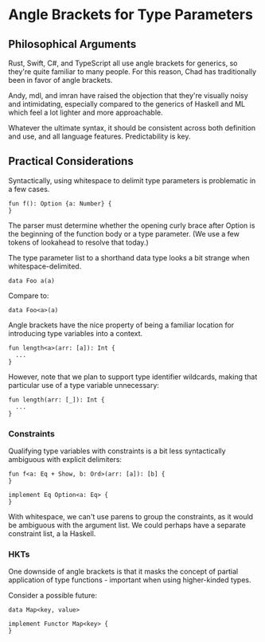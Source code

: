 # Angle Brackets for Type Parameters

## Philosophical Arguments

Rust, Swift, C#, and TypeScript all use angle brackets for generics, so they're quite familiar to many people.  For this reason, Chad has traditionally been in favor of angle brackets.

Andy, mdl, and imran have raised the objection that they're visually noisy and intimidating, especially compared to the generics of Haskell and ML which feel a lot lighter and more approachable.

Whatever the ultimate syntax, it should be consistent across both definition and use, and all language features.  Predictability is key.

## Practical Considerations

Syntactically, using whitespace to delimit type parameters is problematic in a few cases.

```
fun f(): Option {a: Number} {
}
```

The parser must determine whether the opening curly brace after Option is the beginning of the function body or a type parameter.  (We use a few tokens of lookahead to resolve that today.)

The type parameter list to a shorthand data type looks a bit strange when whitespace-delimited.

```
data Foo a(a)
```

Compare to:

```
data Foo<a>(a)
```

Angle brackets have the nice property of being a familiar location for introducing type variables into a context.

```
fun length<a>(arr: [a]): Int {
  ...
}
```

However, note that we plan to support type identifier wildcards, making that particular use of a type variable unnecessary:

```
fun length(arr: [_]): Int {
  ...
}
```

### Constraints

Qualifying type variables with constraints is a bit less syntactically ambiguous with explicit delimiters:

```
fun f<a: Eq + Show, b: Ord>(arr: [a]): [b] {
}

implement Eq Option<a: Eq> {
}
```

With whitespace, we can't use parens to group the constraints, as it would be ambiguous with the argument list.  We could perhaps have a separate constraint list, a la Haskell.

### HKTs

One downside of angle brackets is that it masks the concept of partial application of type functions - important when using higher-kinded types.

Consider a possible future:

```
data Map<key, value>

implement Functor Map<key> {
}
```

